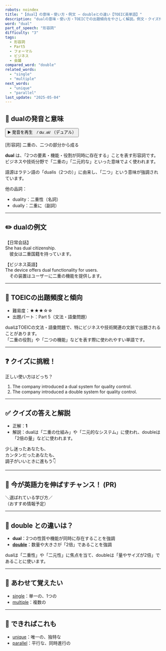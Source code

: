 ```yaml
---
robots: noindex
title: "【dual】の意味・使い方・例文 ― doubleとの違い【TOEIC英単語】"
description: "dualの意味・使い方・TOEICでの出題傾向をやさしく解説。例文・クイズ付きでdoubleとの違いもわかりやすく学べます。"
word: "dual"
part_of_speech: "形容詞"
difficulty: "3"
tags:
  - 形容詞
  - Part5
  - フォーマル
  - ビジネス
  - 会議
compared_word: "double"
related_words:
  - "single"
  - "multiple"
next_words:
  - "unique"
  - "parallel"
last_update: "2025-05-04"
---
```


## 🔰 dualの発音と意味

<button class="play-audio" onclick="playTTS('dual')">
  <span class="play-audio-main">
    ▶️ 発音を再生　/ˈduː.əl/
  </span>
  <span class="play-audio-sub">
    （デュアル）
  </span>
</button>

[形容詞] 二重の、二つの部分から成る

**dual** は、「2つの要素・機能・役割が同時に存在する」ことを表す形容詞です。  
ビジネスや技術分野で「二重の」「二元的な」といった意味でよく使われます。

語源はラテン語の「dualis（2つの）」に由来し、「二つ」という意味が強調されています。

他の品詞：  
- duality：二重性（名詞）
- dually：二重に（副詞）

---

## ✏️ dualの例文

【日常会話】  
She has dual citizenship.  
　彼女は二重国籍を持っています。

【ビジネス英語】  
The device offers dual functionality for users.  
　その装置はユーザーに二重の機能を提供します。

---

## 🎯 TOEICの出題頻度と傾向

- 難易度：★★★☆☆
- 出題パート：Part 5（文法・語彙問題）

dualはTOEICの文法・語彙問題で、特にビジネスや技術関連の文脈で出題されることがあります。  
「二重の役割」や「二つの機能」などを表す際に使われやすい単語です。

---

## ❓ クイズに挑戦！

正しい使い方はどっち？

1. The company introduced a dual system for quality control.  
2. The company introduced a double system for quality control.

---

## ✅ クイズの答えと解説

- 正解：**1**
- 解説：dualは「二重の仕組み」や「二元的なシステム」に使われ、doubleは「2倍の量」などに使われます。

少し迷ったあなたも、  
カンタンだったあなたも、  
調子がいいときに進もう👇️

---

## 🚀 今が英語力を伸ばすチャンス！ (PR)

<div class="info-center">
＼選ばれている学び方／<br>  
（おすすめ情報予定）
</div>

---

## 🤔  double との違いは？

- **dual**：2つの性質や機能が同時に存在することを強調
- **[double](/double)**：数量や大きさが「2倍」であることを強調

dualは「二重性」や「二元性」に焦点を当て、doubleは「量やサイズが2倍」であることに使います。

---

## 🧩 あわせて覚えたい

- [single](/single)：単一の、1つの
- [multiple](/multiple)：複数の

---

## 📖 できればこれも

- [unique](/unique)：唯一の、独特な
- [parallel](/parallel)：平行な、同時進行の

<!-- cvid: aid19_bid31 -->
